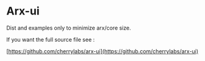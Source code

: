 # Arx-ui 

Dist and examples only to minimize arx/core size.

If you want the full source file see : 

[https://github.com/cherrylabs/arx-ui](https://github.com/cherrylabs/arx-ui)